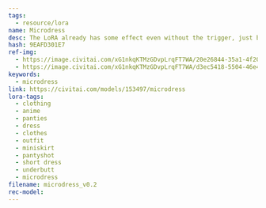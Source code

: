 ```yaml
---
tags:
  - resource/lora
name: Microdress
desc: The LoRA already has some effect even without the trigger, just by using any kind of dress tag in your prompt. You can also increase the LoRA or the trigger's weight without affecting style or composition. See the example images for some ideas.
hash: 9EAFD301E7
ref-img:
  - https://image.civitai.com/xG1nkqKTMzGDvpLrqFT7WA/20e26844-35a1-4f20-921b-98476409df5b/width=450/00132-2745872998.jpeg
  - https://image.civitai.com/xG1nkqKTMzGDvpLrqFT7WA/d3ec5418-5504-46e4-9b34-8569cca09e61/width=450/00330-1913119532.jpeg
keywords:
  - microdress
link: https://civitai.com/models/153497/microdress
lora-tags:
  - clothing
  - anime
  - panties
  - dress
  - clothes
  - outfit
  - miniskirt
  - pantyshot
  - short dress
  - underbutt
  - microdress
filename: microdress_v0.2
rec-model:
---
```

